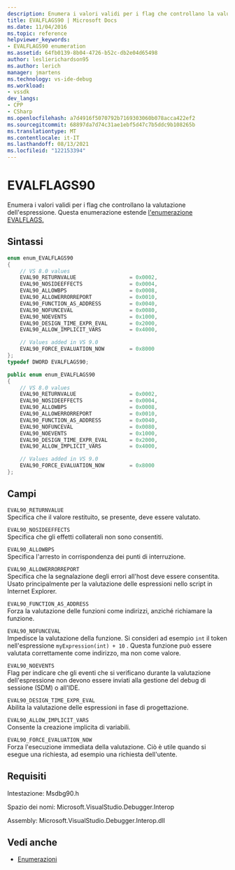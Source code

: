 ```yaml
---
description: Enumera i valori validi per i flag che controllano la valutazione dell'espressione.
title: EVALFLAGS90 | Microsoft Docs
ms.date: 11/04/2016
ms.topic: reference
helpviewer_keywords:
- EVALFLAGS90 enumeration
ms.assetid: 64fb0139-8b04-4726-b52c-db2e04d65498
author: leslierichardson95
ms.author: lerich
manager: jmartens
ms.technology: vs-ide-debug
ms.workload:
- vssdk
dev_langs:
- CPP
- CSharp
ms.openlocfilehash: a7d4916f5070792b7169303060b078acca422ef2
ms.sourcegitcommit: 68897da7d74c31ae1ebf5d47c7b5ddc9b108265b
ms.translationtype: MT
ms.contentlocale: it-IT
ms.lasthandoff: 08/13/2021
ms.locfileid: "122153394"
---
```

# <a name="evalflags90"></a>EVALFLAGS90
Enumera i valori validi per i flag che controllano la valutazione dell'espressione. Questa enumerazione estende [l'enumerazione EVALFLAGS.](../../../extensibility/debugger/reference/evalflags.md)

## <a name="syntax"></a>Sintassi

```cpp
enum enum_EVALFLAGS90
{
    // VS 8.0 values
    EVAL90_RETURNVALUE                 = 0x0002,
    EVAL90_NOSIDEEFFECTS               = 0x0004,
    EVAL90_ALLOWBPS                    = 0x0008,
    EVAL90_ALLOWERRORREPORT            = 0x0010,
    EVAL90_FUNCTION_AS_ADDRESS         = 0x0040,
    EVAL90_NOFUNCEVAL                  = 0x0080,
    EVAL90_NOEVENTS                    = 0x1000,
    EVAL90_DESIGN_TIME_EXPR_EVAL       = 0x2000,
    EVAL90_ALLOW_IMPLICIT_VARS         = 0x4000,

    // Values added in VS 9.0
    EVAL90_FORCE_EVALUATION_NOW        = 0x8000
};
typedef DWORD EVALFLAGS90;
```

```csharp
public enum enum_EVALFLAGS90
{
    // VS 8.0 values
    EVAL90_RETURNVALUE                 = 0x0002,
    EVAL90_NOSIDEEFFECTS               = 0x0004,
    EVAL90_ALLOWBPS                    = 0x0008,
    EVAL90_ALLOWERRORREPORT            = 0x0010,
    EVAL90_FUNCTION_AS_ADDRESS         = 0x0040,
    EVAL90_NOFUNCEVAL                  = 0x0080,
    EVAL90_NOEVENTS                    = 0x1000,
    EVAL90_DESIGN_TIME_EXPR_EVAL       = 0x2000,
    EVAL90_ALLOW_IMPLICIT_VARS         = 0x4000,

    // Values added in VS 9.0
    EVAL90_FORCE_EVALUATION_NOW        = 0x8000
};
```

## <a name="fields"></a>Campi
`EVAL90_RETURNVALUE`\
Specifica che il valore restituito, se presente, deve essere valutato.

`EVAL90_NOSIDEEFFECTS`\
Specifica che gli effetti collaterali non sono consentiti.

`EVAL90_ALLOWBPS`\
Specifica l'arresto in corrispondenza dei punti di interruzione.

`EVAL90_ALLOWERRORREPORT`\
Specifica che la segnalazione degli errori all'host deve essere consentita. Usato principalmente per la valutazione delle espressioni nello script in Internet Explorer.

`EVAL90_FUNCTION_AS_ADDRESS`\
Forza la valutazione delle funzioni come indirizzi, anziché richiamare la funzione.

`EVAL90_NOFUNCEVAL`\
Impedisce la valutazione della funzione. Si consideri ad esempio `int` il token nell'espressione `myExpression(int) + 10` . Questa funzione può essere valutata correttamente come indirizzo, ma non come valore.

`EVAL90_NOEVENTS`\
Flag per indicare che gli eventi che si verificano durante la valutazione dell'espressione non devono essere inviati alla gestione del debug di sessione (SDM) o all'IDE.

`EVAL90_DESIGN_TIME_EXPR_EVAL`\
Abilita la valutazione delle espressioni in fase di progettazione.

`EVAL90_ALLOW_IMPLICIT_VARS`\
Consente la creazione implicita di variabili.

`EVAL90_FORCE_EVALUATION_NOW`\
Forza l'esecuzione immediata della valutazione. Ciò è utile quando si esegue una richiesta, ad esempio una richiesta dell'utente.

## <a name="requirements"></a>Requisiti
Intestazione: Msdbg90.h

Spazio dei nomi: Microsoft.VisualStudio.Debugger.Interop

Assembly: Microsoft.VisualStudio.Debugger.Interop.dll

## <a name="see-also"></a>Vedi anche
- [Enumerazioni](../../../extensibility/debugger/reference/enumerations-visual-studio-debugging.md)
